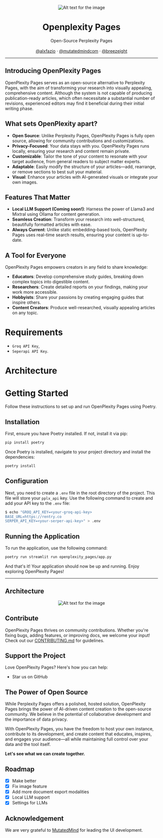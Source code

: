 <p align="center">
  <img src="images/openplexity-pages-readme-cover.png" alt="Alt text for the image">
</p>

<p align="center">
	<h1 align="center"><b>Openplexity Pages</b></h1>
<p align="center">
    Open-Source Perplexity Pages
    <br />
    <br />
    <a href="https://x.com/alxfazio">@alxfazio</a>
    ·
    <a href="https://x.com/mutatedmindcom">@mutatedmindcom</a>
    ·
    <a href="https://x.com/breezeight">@breezeight</a>
  </p>
</p>

---

## Introducing OpenPlexity Pages

OpenPlexity Pages serves as an open-source alternative to Perplexity Pages, with the aim of transforming your research into visually appealing, comprehensive content.
Although the system is not capable of producing publication-ready articles, which often necessitate a substantial number of revisions, experienced editors may find it beneficial during their initial writing phase.

## What sets OpenPlexity apart?

- **Open Source**: Unlike Perplexity Pages, OpenPlexity Pages is fully open source, allowing for community contributions and customizations.
- **Privacy-Focused**: Your data stays with you. OpenPlexity Pages runs locally, ensuring your research and content remain private.
- **Customizable**: Tailor the tone of your content to resonate with your target audience, from general readers to subject matter experts.
- **Adaptable**: Easily modify the structure of your articles—add, rearrange, or remove sections to best suit your material.
- **Visual**: Enhance your articles with AI-generated visuals or integrate your own images.

## Features That Matter

- **Local LLM Support (Coming soon!)**: Harness the power of Llama3 and Mixtral using Ollama for content generation.
- **Seamless Creation**: Transform your research into well-structured, beautifully formatted articles with ease.
- **Always Current**: Unlike static embedding-based tools, OpenPlexity Pages uses real-time search results, ensuring your content is up-to-date.

## A Tool for Everyone

OpenPlexity Pages empowers creators in any field to share knowledge:

- **Educators**: Develop comprehensive study guides, breaking down complex topics into digestible content.
- **Researchers**: Create detailed reports on your findings, making your work more accessible.
- **Hobbyists**: Share your passions by creating engaging guides that inspire others.
- **Content Creators**: Produce well-researched, visually appealing articles on any topic.

# Requirements
- `Groq API Key`,
- `Seperapi API Key`.

# Architecture

# Getting Started

Follow these instructions to set up and run OpenPlexity Pages using Poetry.

## Installation

First, ensure you have Poetry installed. If not, install it via pip:

```bash
pip install poetry
```

Once Poetry is installed, navigate to your project directory and install the dependencies:

```bash
poetry install
```

## Configuration

Next, you need to create a `.env` file in the root directory of the project. This file will store your `pplx_api` key. Use the following command to create and add your API key to the `.env` file:

```bash
$ echo "GROQ_API_KEY=<your-groq-api-key>
BASE_URL=https://rentry.co
SERPER_API_KEY=<your-serper-api-key>" > .env
```

## Running the Application

To run the application, use the following command:

```bash
poetry run streamlit run openplexity_pages/app.py
```

And that's it! Your application should now be up and running. Enjoy exploring OpenPlexity Pages!

---

## Architecture

<p align="center">
  <img src="images/Openplexit-Pages-Backend.png" alt="Alt text for the image">
</p>

## Contribute

OpenPlexity Pages thrives on community contributions. Whether you're fixing bugs, adding features, or improving docs, we welcome your input! Check out our [CONTRIBUTING.md](CONTRIBUTING.md) for guidelines.

## Support the Project

Love OpenPlexity Pages? Here's how you can help:

- Star us on GitHub

## The Power of Open Source

While Perplexity Pages offers a polished, hosted solution, OpenPlexity Pages brings the power of AI-driven content creation to the open-source community. We believe in the potential of collaborative development and the importance of data privacy.

With OpenPlexity Pages, you have the freedom to host your own instance, contribute to its development, and create content that educates, inspires, and engages your audience—all while maintaining full control over your data and the tool itself.

**Let's see what we can create together.**

## Roadmap
- [x] Make better
- [x] Fix image feature
- [x] Add more document export modalities
- [x] Local LLM support
- [x] Settings for LLMs

## Acknowledgement
We are very grateful to [MutatedMind](https://mutatedmind.com) for leading the UI development.
